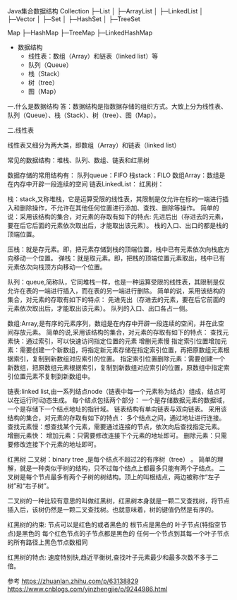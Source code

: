 



Java集合数据结构
Collection 
├─List
│  ├─ArrayList
│  ├─LinkedList
│  ├─Vector
│ 
├─Set
│  ├─HashSet
│  ├─TreeSet

Map
├─HashMap
├─TreeMap
├─LinkedHashMap



- 数据结构
   - 线性表：数组（Array）和链表（linked list）等
   - 队列（Queue）
   - 栈（Stack）
   - 树（tree）
   - 图（Map）


一.什么是数据结构
答：数据结构是指数据存储的组织方式。大致上分为线性表、队列（Queue）、栈（Stack）、树（tree）、图（Map）。

二.线性表

线性表又细分为两大类，即数组（Array）和链表（linked list）



常见的数据结构：堆栈、队列、数组、链表和红黑树 

数据存储的常用结构有：
队列queue：FIFO
栈stack：FILO
数组Array：数组是在内存中开辟一段连续的空间
链表LinkedList：
红黑树：


栈：stack,又称堆栈，它是运算受限的线性表，其限制是仅允许在标的一端进行插入和删除操作，不允许在其他任何位置进行添加、查找、删除等操作。
简单的说：采用该结构的集合，对元素的存取有如下的特点:
先进后出（存进去的元素，要在后它后面的元素依次取出后，才能取出该元素）。
栈的入口、出口的都是栈的顶端位置。

压栈：就是存元素。即，把元素存储到栈的顶端位置，栈中已有元素依次向栈底方向移动一个位置。
弹栈：就是取元素。即，把栈的顶端位置元素取出，栈中已有元素依次向栈顶方向移动一个位置。


队列：queue,简称队，它同堆栈一样，也是一种运算受限的线性表，其限制是仅允许在表的一端进行插入，而在表的另一端进行删除。
简单的说，采用该结构的集合，对元素的存取有如下的特点：
先进先出（存进去的元素，要在后它前面的元素依次取出后，才能取出该元素）。
队列的入口、出口各占一侧。


数组:Array,是有序的元素序列，数组是在内存中开辟一段连续的空间，并在此空间存放元素。
简单的说,采用该结构的集合，对元素的存取有如下的特点：
查找元素快：通过索引，可以快速访问指定位置的元素
增删元素慢
指定索引位置增加元素：需要创建一个新数组，将指定新元素存储在指定索引位置，再把原数组元素根据索引，复制到新数组对应索引的位置。
指定索引位置删除元素：需要创建一个新数组，把原数组元素根据索引，复制到新数组对应索引的位置，原数组中指定索引位置元素不复制到新数组中。


链表:linked list,由一系列结点node（链表中每一个元素称为结点）组成，结点可以在运行时i动态生成。
每个结点包括两个部分：
    一个是存储数据元素的数据域，
    一个是存储下一个结点地址的指针域。
链表结构有单向链表与双向链表。
采用该结构的集合，对元素的存取有如下的特点：
    多个结点之间，通过地址进行连接。
    查找元素慢：想查找某个元素，需要通过连接的节点，依次向后查找指定元素。
    增删元素快：
        增加元素：只需要修改连接下个元素的地址即可。
        删除元素：只需要修改连接下个元素的地址即可。


红黑树
二叉树：binary tree ,是每个结点不超过2的有序树（tree） 。
简单的理解，就是一种类似于树的结构，只不过每个结点上都最多只能有两个子结点。
二叉树是每个节点最多有两个子树的树结构。顶上的叫根结点，两边被称作“左子树”和“右子树”。

二叉树的一种比较有意思的叫做红黑树，红黑树本身就是一颗二叉查找树，将节点插入后，该树仍然是一颗二叉查找树。也就意味着，树的键值仍然是有序的。

红黑树的约束:
节点可以是红色的或者黑色的
根节点是黑色的
叶子节点(特指空节点)是黑色的
每个红色节点的子节点都是黑色的
任何一个节点到其每一个叶子节点的所有路径上黑色节点数相同

红黑树的特点:
速度特别快,趋近平衡树,查找叶子元素最少和最多次数不多于二倍。



参考
https://zhuanlan.zhihu.com/p/63138829
https://www.cnblogs.com/yinzhengjie/p/9244986.html




